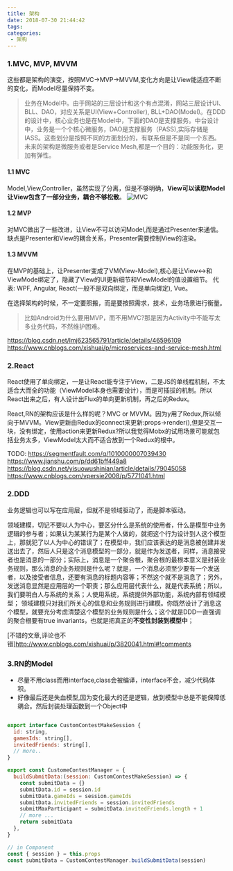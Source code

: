 ```yaml
---
title: 架构
date: 2018-07-30 21:44:42
tags:
categories:
 - 架构
---
```


### 1.MVC, MVP, MVVM
这些都是架构的演变，按照MVC->MVP->MVVM,变化方向是让View能适应不断的变化，而Model尽量保持不变。
> 业务在Model中。由于网站的三层设计和这个有点混淆，网站三层设计UI、BLL、DAO，对应关系是UI(View+Controller), BLL+DAO(Model)。在DDD的设计中，核心业务也是在Model中，下面的DAO是支撑服务。中台设计中，业务是一个个核心微服务，DAO是支撑服务（PASS),实际存储是IASS。这些划分是按照不同的方面划分的，有联系但是不是同一个东西。
未来的架构是微服务或者是Service Mesh,都是一个目的：功能服务化，更加有弹性。

#### 1.1 MVC
Model,View,Controller，虽然实现了分离，但是不够明确，**View可以读取Model让View包含了一部分业务，耦合不够松散**。
![MVC](/images/architecture/mvc.jpg)

#### 1.2 MVP
对MVC做出了一些改进，让View不可以访问Model,而是通过Presenter来通信。缺点是Presenter和View的耦合关系，Presenter需要控制View的渲染。

#### 1.3 MVVM
在MVP的基础上，让Presenter变成了VM(View-Model),核心是让View<->和ViewMode绑定了，隐藏了View的UI更新细节和ViewModel的值设置细节。
代表: WPF, Angular, React(一般不是双向绑定，而是单向绑定), Vue。

在选择架构的时候，不一定要照搬，而是要按照需求，技术，业务场景进行衡量。
> 比如Android为什么要用MVP，而不用MVC?那是因为Activity中不能写太多业务代码，不然维护困难。

https://blog.csdn.net/lmj623565791/article/details/46596109
https://www.cnblogs.com/xishuai/p/microservices-and-service-mesh.html
<!-- more -->

### 2.React
React使用了单向绑定，一是让React能专注于View，二是JS的单线程机制，不太适合大而全的功能（ViewModel本身也需要设计），而是可插拔的机制。所以React出来之后，有人设计出Flux的单向更新机制，再之后的Redux。

React,RN的架构应该是什么样的呢？MVC or MVVM。因为y用了Redux,所以倾向于MVVM。View更新由Redux的connect来更新:props->render(),但是交互一块，没有绑定，使用action来更新Redux?所以我觉得Mobx的试用场景可能就包括业务太多，ViewModel太大而不适合放到一个Redux的根中。

TODO:
https://segmentfault.com/q/1010000007039430
https://www.jianshu.com/p/dd61bff449a8
https://blog.csdn.net/yisuowushinian/article/details/79045058
https://www.cnblogs.com/vpersie2008/p/5771041.html

### 2.DDD
业务逻辑也可以写在应用层，但就不是领域驱动了，而是脚本驱动。

领域建模，切记不要以人为中心，要区分什么是系统的使用者，什么是模型中业务逻辑的参与者；如果认为某某行为是某个人做的，就把这个行为设计到人这个模型上，那就犯了以人为中心的错误了；在模型中，我们应该表达的是消息被创建并发送出去了，然后人只是这个消息模型的一部分，就是作为发送者，同样，消息接受者也是消息的一部分；实际上，消息是一个聚合根，聚合根的最根本意义是封装业务规则，那么消息的业务规则是什么呢？就是，一个消息必须至少要有一个发送者，以及接受者信息，还要有消息的标题内容等；不然这个就不是消息了；另外，发送消息显然是应用层的一个职责；那么应用层代表什么，就是代表系统；所以，我们要明白人与系统的关系；人使用系统，系统提供外部功能，系统内部有领域模型；
领域建模只对我们所关心的信息和业务规则进行建模。你既然设计了消息这个模型，就要充分考虑清楚这个模型的业务规则是什么；这个就是DDD一直强调的聚合根要有true invariants，也就是把真正的**不变性封装到模型中**；

[不错的文章,评论也不错]http://www.cnblogs.com/xishuai/p/3820041.html#!comments

### 3.RN的Model
- 尽量不用class而用interface,class会被编译，interface不会，减少代码体积。
- 好像最后还是失血模型,因为变化最大的还是逻辑，放到模型中总是不能保障低耦合。然后封装处理函数到一个Object中
``` js

export interface CustomContestMakeSession {
  id: string,
  gamesIds: string[],
  invitedFriends: string[],
  // more..
}

export const CustomeContestManager = {
  buildSubmitData:(session: CustomContestMakeSession) => {
    const submitData = {}
    submitData.id = session.id
    submitData.gameIds = session.gameIds
    submitData.invitedFriends = session.invitedFriends
    submitMaxParticipant = submitData.invitedFriends.length + 1
    // more ...
    return submitData
  },
}

// in Component
const { session } = this.props
const submitData = CustomContestManager.buildSubmitData(session)

```



